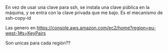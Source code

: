 En vez de usar una clave para ssh, se instala una clave pública en la máquina, y se entra con la clave privada que me bajo.
Es el mecanismo de ssh-copy-id

Las genero en https://console.aws.amazon.com/ec2/home?region=eu-west-1#s=KeyPairs

Son unicas para cada región??
